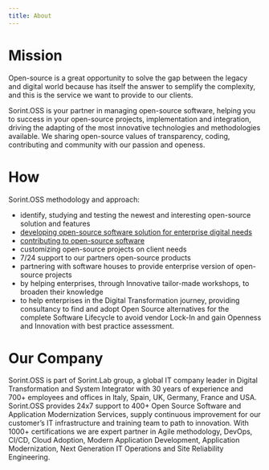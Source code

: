 ```yaml
---
title: About
---
```


# Mission

Open-source is a great opportunity to solve the gap between the legacy and digital world because has itself the answer to semplify the complexity, and this is the service we want to provide to our clients.

Sorint.OSS is your partner in managing open-source software, helping you to success in your open-source projects, implementation and integration, driving the adapting of the most innovative technologies and methodologies available. 
We sharing open-source values of transparency, coding, contributing and community with our passion and openess.

# How

Sorint.OSS methodology and approach:

* identify, studying and testing the newest and interesting open-source solution and features
* [developing open-source software solution for enterprise digital needs](https://github.com/sorintlab)
* [contributing to open-source software](https://github.com/sorintlab)
* customizing open-source projects on client needs
* 7/24 support to our partners open-source products
* partnering with software houses to provide enterprise version of open-source projects
* by helping enterprises, through Innovative tailor-made workshops, to broaden their knowledge
* to help enterprises in the Digital Transformation journey, providing consultancy to find and adopt Open Source alternatives for the complete Software Lifecycle to avoid vendor Lock-In and gain Openness and Innovation with best practice assessment.

# Our Company

Sorint.OSS is part of Sorint.Lab group, a global IT company leader in Digital Transformation and System Integrator with 30 years of experience and 700+ employees and offices in Italy, Spain, UK, Germany, France and USA.
Sorint.OSS provides 24x7 support to 400+ Open Source Software and Application Modernization Services, supply continuous improvement for our customer’s IT infrastructure and training team to path to innovation.
With 1000+ certifications we are expert partner in Agile methodology, DevOps, CI/CD, Cloud Adoption, Modern Application Development, Application Modernization, Next Generation IT Operations and Site Reliability Engineering.
